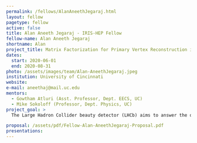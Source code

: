 ```yaml
---
permalink: /fellows/AlanAneethJegaraj.html
layout: fellow
pagetype: fellow
active: false
title: Alan Aneeth Jegaraj - IRIS-HEP Fellow
fellow-name: Alan Aneeth Jegaraj
shortname: Alan
project_title: Matrix Factorization for Primary Vertex Reconstruction in LHCb
dates:
  start: 2020-06-01
  end: 2020-08-31
photo: /assets/images/team/Alan-AneethJegaraj.jpeg
institution: University of Cincinnati
website:
e-mail: aneethaj@mail.uc.edu
mentors:
  - Gowtham Atluri (Asst. Professor, Dept. EECS, UC)
  - Mike Sokoloff (Professor, Dept. Physics, UC)
project_goal: >
  The Large Hadron Collider beauty detector (LHCb) aims to answer the question “Why is matter more prevalent than anti-matter in the         observable Universe” by studying beauty/bottom quarks (b-quarks) and their anti-matter counterpart (b anti-quarks) which were abundant at the time after Big-Bang. The LHCb detector is expected to produce 4Tb/sec of data when it starts running in 2021 after the LS2 maintenance is completed. This calls for efficient track and primary vertex (PV) reconstruction algorithms to analyze data effectively within a practical time frame using relatively low powered computers. This project aims to develop a python workflow to test the viability of matrix factorization for PV identification, specifically Matrix tri-factorization with orthogonality constraints.

proposal: /assets/pdf/Fellow-Alan-AneethJegaraj-Proposal.pdf
presentations:
---
```

